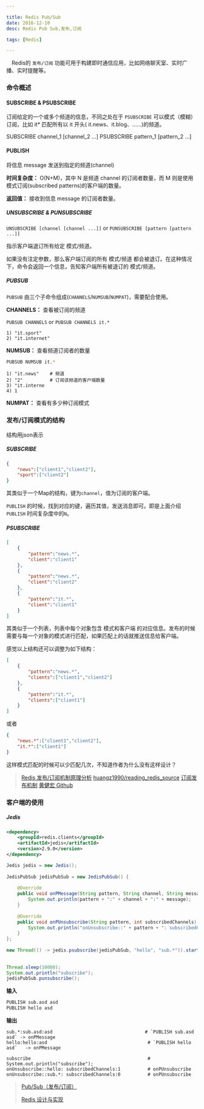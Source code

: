 ```yaml
---

title: Redis Pub/Sub
date: 2016-12-18
desc: Redis Pub Sub,发布,订阅

tags: [Redis]

---
```


　Redis的 `发布/订阅` 功能可用于构建即时通信应用，比如网络聊天室、实时广播、实时提醒等。

<!--more-->

### 命令概述

#### SUBSCRIBE & PSUBSCRIBE

订阅给定的一个或多个频道的信息，不同之处在于 `PSUBSCRIBE` 可以模式（模糊）订阅，比如 it* 匹配所有以 it 开头( it.news、it.blog、……)的频道。

SUBSCRIBE  channel_1 [channel_2 ...]
PSUBSCRIBE pattern_1 [pattern_2 ...]

#### PUBLISH

将信息 message 发送到指定的频道(channel)

**时间复杂度：**
O(N+M)，其中 N 是频道 channel 的订阅者数量，而 M 则是使用模式订阅(subscribed patterns)的客户端的数量。


**返回值：**
接收到信息 message 的订阅者数量。


##### UNSUBSCRIBE & PUNSUBSCRIBE

`UNSUBSCRIBE [channel [channel ...]]` or `PUNSUBSCRIBE [pattern [pattern ...]]`


指示客户端退订所有给定 模式/频道。

如果没有注定参数，那么客户端订阅的所有 模式/频道 都会被退订。在这种情况下，命令会返回一个信息，告知客户端所有被退订的 模式/频道。

##### PUBSUB

`PUBSUB` 由三个子命令组成(`CHANNELS`/`NUMSUB`/`NUMPAT`)，需要配合使用。

**CHANNELS：** 查看被订阅的频道

`PUBSUB CHANNELS` or `PUBSUB CHANNELS it.*`

    1) "it.sport"
    2) "it.internet"


**NUMSUB：** 查看频道订阅者的数量

```bash
PUBSUB NUMSUB it.*
```
    1) "it.news"    # 频道
    2) "2"          # 订阅该频道的客户端数量
    3) "it.interne
    4) 1


**NUMPAT：** 查看有多少种订阅模式


### 发布/订阅模式的结构

结构用json表示

##### SUBSCRIBE 

```json
{
    "news":["client1","client2"],
    "sport":["client2"]
}
```
其类似于一个Map的结构，键为`channel`，值为订阅的客户端。

`PUBLISH` 的时候，找到对应的键，遍历其值，发送消息即可。即是上面介绍 `PUBLISH` 时间复杂度中的`N`。


##### PSUBSCRIBE

```json
[
    {
        "pattern":"news.*",
        "client":"client1"
    },
    {
        "pattern":"news.*",
        "client":"client2"
    },
    {
        "pattern":"it.*",
        "client":"client1"
    }
]
```
其类似于一个列表，列表中每个对象包含 模式和客户端 的对应信息。发布的时候需要与每一个对象的模式进行匹配，如果匹配上的话就推送信息给客户端。

感觉以上结构还可以调整为如下结构：
```json
[
    {
        "pattern":"news.*",
        "clients":["client1","client2"]
    },
    {
        "pattern":"it.*",
        "clients":["client1"]
    }
]
```
或者

```json
{
    "news.*":["client1","client2"],
    "it.*":["client1"]
}
```

这样模式匹配的时候可以少匹配几次，不知道作者为什么没有这样设计？

> [Redis 发布/订阅机制原理分析](http://blog.csdn.net/clh604/article/details/19754939)
> [huangz1990/reading_redis_source](https://github.com/huangz1990/reading_redis_source/blob/master/pubsub.c_redis_2.9.7_b62bdf1c/pubsub.c)
> [订阅发布机制](http://wiki.jikexueyuan.com/project/redis/subscribe-to-release-mechanism.html)
> [黄健宏 Github](https://github.com/huangz1990)

### 客户端的使用

##### Jedis

```xml
<dependency>
    <groupId>redis.clients</groupId>
    <artifactId>jedis</artifactId>
    <version>2.9.0</version>
</dependency>
```

``` java
Jedis jedis = new Jedis();
  
JedisPubSub jedisPubSub = new JedisPubSub() {
  
    @Override
    public void onPMessage(String pattern, String channel, String message) {
        System.out.println(pattern + ":" + channel + ":" + message);
    }
  
    @Override
    public void onPUnsubscribe(String pattern, int subscribedChannels) {
        System.out.println("onUnsubscribe::" + pattern + ": subscribedChannels:" + subscribedChannels);
    }
};
  
new Thread(() -> jedis.psubscribe(jedisPubSub, "hello", "sub.*")).start();
  
  
Thread.sleep(30000);
System.out.println("subscribe");
jedisPubSub.punsubscribe();
```

**输入**
```bash
PUBLISH sub.asd asd
PUBLISH hello asd
```

**输出**

    sub.*:sub.asd:asd                                  # `PUBLISH sub.asd asd` -> onPMessage
    hello:hello:asd                                     # `PUBLISH hello asd`   -> onPMessage
    
    subscribe                                           # System.out.println("subscribe");
    onUnsubscribe::hello: subscribedChannels:1          # onPUnsubscribe
    onUnsubscribe::sub.*: subscribedChannels:0          # onPUnsubscribe

> [Pub/Sub（发布/订阅）](http://doc.redisfans.com/pub_sub/index.html)
>
> [Redis 设计与实现](http://redisbook.com/index.html)
>

